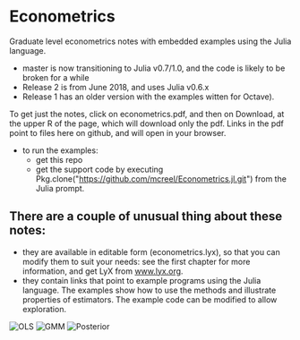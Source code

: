 # Econometrics
Graduate level econometrics notes with embedded examples using the Julia language.

- master is now transitioning to Julia v0.7/1.0, and the code is likely to be broken for a while
- Release 2 is from June 2018, and uses Julia v0.6.x
- Release 1 has an older version with the examples witten for Octave).

To get just the notes, click on econometrics.pdf, and then on Download, at the upper R of the page, which will download only the pdf. Links in the pdf point to files here on github, and will open in your browser.
- to run the examples:
    * get this repo
    * get the support code by executing Pkg.clone("https://github.com/mcreel/Econometrics.jl.git")
    from the Julia prompt.


## There are a couple of unusual thing about these notes:
- they are available in editable form (econometrics.lyx), so that you can modify them to suit your needs: see the first chapter for more information, and get LyX from  www.lyx.org. 
- they contain links that point to example programs using the Julia language. The examples show how to use the methods and illustrate properties of estimators. The example code can be modified to allow exploration.

![OLS](https://github.com/mcreel/Econometrics/blob/master/ols.png)
![GMM](https://github.com/mcreel/Econometrics/blob/master/gmm.png)
![Posterior](https://github.com/mcreel/Econometrics/blob/master/posterior.svg)
